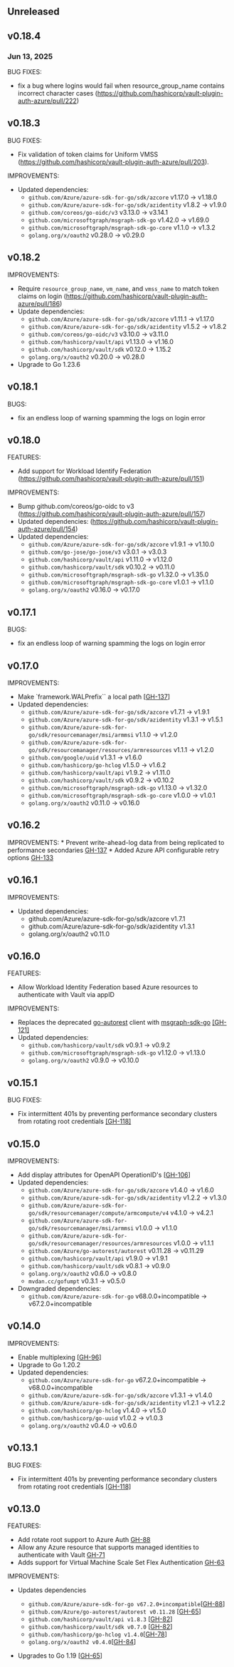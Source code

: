 ## Unreleased

## v0.18.4
### Jun 13, 2025

BUG FIXES:
* fix a bug where logins would fail when resource_group_name contains incorrect character cases (https://github.com/hashicorp/vault-plugin-auth-azure/pull/222)

## v0.18.3

BUG FIXES:
* Fix validation of token claims for Uniform VMSS (https://github.com/hashicorp/vault-plugin-auth-azure/pull/203).

IMPROVEMENTS:
* Updated dependencies:
   * `github.com/Azure/azure-sdk-for-go/sdk/azcore` v1.17.0 -> v1.18.0
   * `github.com/Azure/azure-sdk-for-go/sdk/azidentity` v1.8.2 -> v1.9.0
   * `github.com/coreos/go-oidc/v3` v3.13.0 -> v3.14.1
   * `github.com/microsoftgraph/msgraph-sdk-go` v1.42.0 -> v1.69.0
   * `github.com/microsoftgraph/msgraph-sdk-go-core` v1.1.0 -> v1.3.2
   * `golang.org/x/oauth2` v0.28.0 -> v0.29.0

## v0.18.2

IMPROVEMENTS:
* Require `resource_group_name`, `vm_name`, and `vmss_name` to match token claims on login (https://github.com/hashicorp/vault-plugin-auth-azure/pull/186)
* Update dependencies:
  * `github.com/Azure/azure-sdk-for-go/sdk/azcore` v1.11.1 -> v1.17.0
  * `github.com/Azure/azure-sdk-for-go/sdk/azidentity` v1.5.2 -> v1.8.2
  * `github.com/coreos/go-oidc/v3` v3.10.0 -> v3.11.0
  * `github.com/hashicorp/vault/api` v1.13.0 -> v1.16.0
  * `github.com/hashicorp/vault/sdk` v0.12.0 -> 1.15.2
  * `golang.org/x/oauth2` v0.20.0 -> v0.28.0
* Upgrade to Go 1.23.6

## v0.18.1

BUGS:

* fix an endless loop of warning spamming the logs on login error

## v0.18.0

FEATURES:
* Add support for Workload Identify Federation (https://github.com/hashicorp/vault-plugin-auth-azure/pull/151)

IMPROVEMENTS:
* Bump github.com/coreos/go-oidc to v3 (https://github.com/hashicorp/vault-plugin-auth-azure/pull/157)
* Updated dependencies: (https://github.com/hashicorp/vault-plugin-auth-azure/pull/154)
* Updated dependencies:
  * `github.com/Azure/azure-sdk-for-go/sdk/azcore` v1.9.1 -> v1.10.0
  * `github.com/go-jose/go-jose/v3` v3.0.1 -> v3.0.3
  * `github.com/hashicorp/vault/api` v1.11.0 -> v1.12.0
  * `github.com/hashicorp/vault/sdk` v0.10.2 -> v0.11.0
  * `github.com/microsoftgraph/msgraph-sdk-go` v1.32.0 -> v1.35.0
  * `github.com/microsoftgraph/msgraph-sdk-go-core` v1.0.1 -> v1.1.0
  * `golang.org/x/oauth2` v0.16.0 -> v0.17.0

## v0.17.1

BUGS:

* fix an endless loop of warning spamming the logs on login error

## v0.17.0
IMPROVEMENTS:
* Make `framework.WALPrefix`` a local path [[GH-137](https://github.com/hashicorp/vault-plugin-auth-azure/pull/137)]
* Updated dependencies:
   * `github.com/Azure/azure-sdk-for-go/sdk/azcore` v1.7.1 -> v1.9.1
   * `github.com/Azure/azure-sdk-for-go/sdk/azidentity` v1.3.1 -> v1.5.1
   * `github.com/Azure/azure-sdk-for-go/sdk/resourcemanager/msi/armmsi` v1.1.0 -> v1.2.0
   * `github.com/Azure/azure-sdk-for-go/sdk/resourcemanager/resources/armresources` v1.1.1 -> v1.2.0
   * `github.com/google/uuid` v1.3.1 -> v1.6.0
   * `github.com/hashicorp/go-hclog` v1.5.0 -> v1.6.2
   * `github.com/hashicorp/vault/api` v1.9.2 -> v1.11.0
   * `github.com/hashicorp/vault/sdk` v0.9.2 -> v0.10.2
   * `github.com/microsoftgraph/msgraph-sdk-go` v1.13.0 -> v1.32.0
   * `github.com/microsoftgraph/msgraph-sdk-go-core` v1.0.0 -> v1.0.1
   * `golang.org/x/oauth2` v0.11.0 -> v0.16.0

## v0.16.2
IMPROVEMENTS:
    * Prevent write-ahead-log data from being replicated to performance secondaries [GH-137](https://github.com/hashicorp/vault-plugin-auth-azure/pull/137)
    * Added Azure API configurable retry options [GH-133](https://github.com/hashicorp/vault-plugin-auth-azure/pull/133)

## v0.16.1
IMPROVEMENTS:
* Updated dependencies:
  * github.com/Azure/azure-sdk-for-go/sdk/azcore v1.7.1
  * github.com/Azure/azure-sdk-for-go/sdk/azidentity v1.3.1
  * golang.org/x/oauth2 v0.11.0

## v0.16.0

FEATURES:
* Allow Workload Identity Federation based Azure resources to authenticate with Vault via appID

IMPROVEMENTS:
* Replaces the deprecated [go-autorest](https://github.com/Azure/go-autorest) client with [msgraph-sdk-go](https://github.com/microsoftgraph/msgraph-sdk-go) [[GH-121]](https://github.com/hashicorp/vault-plugin-auth-azure/pull/121)
* Updated dependencies:
  * `github.com/hashicorp/vault/sdk` v0.9.1 -> v0.9.2
  * `github.com/microsoftgraph/msgraph-sdk-go` v1.12.0 -> v1.13.0
  * `golang.org/x/oauth2` v0.9.0 -> v0.10.0

## v0.15.1

BUG FIXES:

* Fix intermittent 401s by preventing performance secondary clusters from rotating root credentials [[GH-118]](https://github.com/hashicorp/vault-plugin-auth-azure/pull/118)

## v0.15.0

IMPROVEMENTS:
* Add display attributes for OpenAPI OperationID's [[GH-106](https://github.com/hashicorp/vault-plugin-auth-azure/pull/106)]
* Updated dependencies:
   * `github.com/Azure/azure-sdk-for-go/sdk/azcore` v1.4.0 -> v1.6.0
   * `github.com/Azure/azure-sdk-for-go/sdk/azidentity` v1.2.2 -> v1.3.0
   * `github.com/Azure/azure-sdk-for-go/sdk/resourcemanager/compute/armcompute/v4` v4.1.0 -> v4.2.1
   * `github.com/Azure/azure-sdk-for-go/sdk/resourcemanager/msi/armmsi` v1.0.0 -> v1.1.0
   * `github.com/Azure/azure-sdk-for-go/sdk/resourcemanager/resources/armresources` v1.0.0 -> v1.1.1
   * `github.com/Azure/go-autorest/autorest` v0.11.28 -> v0.11.29
   * `github.com/hashicorp/vault/api` v1.9.0 -> v1.9.1
   * `github.com/hashicorp/vault/sdk` v0.8.1 -> v0.9.0
   * `golang.org/x/oauth2` v0.6.0 -> v0.8.0
   * `mvdan.cc/gofumpt` v0.3.1 -> v0.5.0
 * Downgraded dependencies:
   * `github.com/Azure/azure-sdk-for-go` v68.0.0+incompatible -> v67.2.0+incompatible

## v0.14.0

IMPROVEMENTS:

* Enable multiplexing [[GH-96](https://github.com/hashicorp/vault-plugin-auth-azure/pull/96)]
* Upgrade to Go 1.20.2
* Updated dependencies:
   * `github.com/Azure/azure-sdk-for-go` v67.2.0+incompatible -> v68.0.0+incompatible
   * `github.com/Azure/azure-sdk-for-go/sdk/azcore` v1.3.1 -> v1.4.0
   * `github.com/Azure/azure-sdk-for-go/sdk/azidentity` v1.2.1 -> v1.2.2
   * `github.com/hashicorp/go-hclog` v1.4.0 -> v1.5.0
   * `github.com/hashicorp/go-uuid` v1.0.2 -> v1.0.3
   * `golang.org/x/oauth2` v0.4.0 -> v0.6.0

## v0.13.1

BUG FIXES:

* Fix intermittent 401s by preventing performance secondary clusters from rotating root credentials [[GH-118]](https://github.com/hashicorp/vault-plugin-auth-azure/pull/118)

## v0.13.0

FEATURES:

* Add rotate root support to Azure Auth [GH-88](https://github.com/hashicorp/vault-plugin-auth-azure/pull/88)
* Allow any Azure resource that supports managed identities to authenticate with Vault [GH-71](https://github.com/hashicorp/vault-plugin-auth-azure/pull/71)
* Adds support for Virtual Machine Scale Set Flex Authentication [GH-63](https://github.com/hashicorp/vault-plugin-auth-azure/pull/63)

IMPROVEMENTS:
* Updates dependencies
  * `github.com/Azure/azure-sdk-for-go v67.2.0+incompatible`[[GH-88](https://github.com/hashicorp/vault-plugin-auth-azure/pull/88)]
  * `github.com/Azure/go-autorest/autorest v0.11.28` [[GH-65](https://github.com/hashicorp/vault-plugin-auth-azure/pull/65)]
  * `github.com/hashicorp/vault/api v1.8.3` [[GH-82](https://github.com/hashicorp/vault-plugin-auth-azure/pull/82)]
  * `github.com/hashicorp/vault/sdk v0.7.0` [[GH-82](https://github.com/hashicorp/vault-plugin-auth-azure/pull/82)]
  * `github.com/hashicorp/go-hclog v1.4.0`[[GH-78](https://github.com/hashicorp/vault-plugin-auth-azure/pull/78)]
  * `golang.org/x/oauth2 v0.4.0`[[GH-84](https://github.com/hashicorp/vault-plugin-auth-azure/pull/84)]

* Upgrades to Go 1.19 [[GH-65](https://github.com/hashicorp/vault-plugin-auth-azure/pull/65)]
